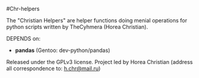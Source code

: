 #Chr-helpers

The "Christian Helpers" are helper functions doing menial operations for python scripts written by TheCyhmera (Horea Christian).

DEPENDS on:
* **pandas** (Gentoo: dev-python/pandas) 

Released under the GPLv3 license.
Project led by Horea Christian (address all correspondence to: h.chr@mail.ru)
